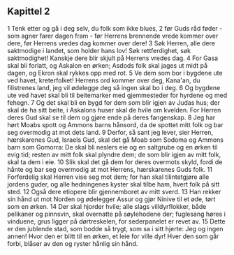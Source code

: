 ## Kapittel 2

1 Tenk etter og gå i deg selv, du folk som ikke blues,
2 før Guds råd føder - som agner farer dagen fram - før Herrens brennende vrede kommer over dere, før Herrens vredes dag kommer over dere!
3 Søk Herren, alle dere saktmodige i landet, som holder hans lov! Søk rettferdighet, søk saktmodighet! Kanskje dere blir skjult på Herrens vredes dag.
4 For Gasa skal bli forlatt, og Askalon en ørken; Asdods folk skal jages ut midt på dagen, og Ekron skal rykkes opp med rot.
5 Ve dem som bor i bygdene ute ved havet, kreterfolket! Herrens ord kommer over deg, Kana'an, du filistrenes land, jeg vil ødelegge deg så ingen skal bo i deg.
6 Og bygdene ute ved havet skal bli til beitemarker med gjemmesteder for hyrdene og med fehegn.
7 Og det skal bli en bygd for dem som blir igjen av Judas hus; der skal de ha sitt beite, i Askalons huser skal de hvile om kvelden. For Herren deres Gud skal se til dem og gjøre ende på deres fangenskap.
8 Jeg har hørt Moabs spott og Ammons barns hånsord, da de spottet mitt folk og bar seg overmodig at mot dets land.
9 Derfor, så sant jeg lever, sier Herren, hærskarenes Gud, Israels Gud, skal det gå Moab som Sodoma og Ammons barn som Gomorra: De skal bli neslers eie og en saltgrube og en ørken til evig tid; resten av mitt folk skal plyndre dem; de som blir igjen av mitt folk, skal ta dem i eie.
10 Slik skal det gå dem for deres overmots skyld, fordi de hånte og bar seg overmodig at mot Herrens, hærskarenes Guds folk.
11 Forferdelig skal Herren vise seg mot dem; for han skal tilintetgjøre alle jordens guder, og alle hedningenes kyster skal tilbe ham, hvert folk på sitt sted.
12 Også dere etiopere blir gjennemboret av mitt sverd.
13 Han rekker sin hånd ut mot Norden og ødelegger Assur og gjør Ninive til et øde, tørt som en ørken.
14 Der skal hjorder hvile; alle slags villdyrflokker, både pelikaner og pinnsvin, skal overnatte på søylehodene der; fuglesang høres i vinduene, grus ligger på dørtreskelen, for sederpanelet er revet av.
15 Dette er den jublende stad, som bodde så trygt, som sa i sitt hjerte: Jeg og ingen annen! Hvor den er blitt til en ørken, et leie for ville dyr! Hver den som går forbi, blåser av den og ryster hånlig sin hånd.
